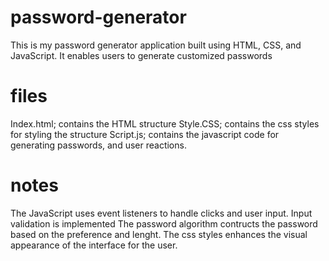 # password-generator
This is my password generator application built using HTML, CSS, and JavaScript. 
It enables users to generate customized passwords

# files

Index.html; contains the HTML structure
Style.CSS; contains the css styles for styling the structure
Script.js; contains the javascript code for generating passwords, and user reactions.

# notes

The JavaScript uses event listeners to handle clicks and user input.
Input validation is implemented
The password algorithm contructs the password based on the preference and lenght.
The css styles enhances the visual appearance of the interface for the user.
